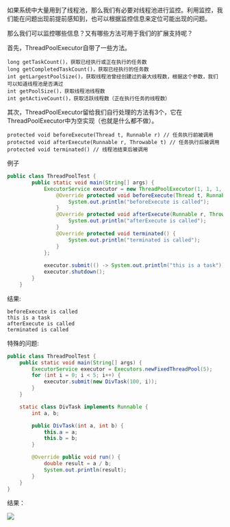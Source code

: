 如果系统中大量用到了线程池，那么我们有必要对线程池进行监控。利用监控，我们能在问题出现前提前感知到，也可以根据监控信息来定位可能出现的问题。

那么我们可以监控哪些信息？又有哪些方法可用于我们的扩展支持呢？

首先，ThreadPoolExecutor自带了一些方法。

    long getTaskCount()，获取已经执行或正在执行的任务数
    long getCompletedTaskCount()，获取已经执行的任务数
    int getLargestPoolSize()，获取线程池曾经创建过的最大线程数，根据这个参数，我们可以知道线程池是否满过
    int getPoolSize()，获取线程池线程数
    int getActiveCount()，获取活跃线程数（正在执行任务的线程数）

其次，ThreadPoolExecutor留给我们自行处理的方法有3个，它在ThreadPoolExecutor中为空实现（也就是什么都不做）。

    protected void beforeExecute(Thread t, Runnable r) // 任务执行前被调用
    protected void afterExecute(Runnable r, Throwable t) // 任务执行后被调用
    protected void terminated() // 线程池结束后被调用


例子

```java
public class ThreadPoolTest {
        public static void main(String[] args) {
            ExecutorService executor = new ThreadPoolExecutor(1, 1, 1, TimeUnit.SECONDS, new ArrayBlockingQueue<>(1)) {
                @Override protected void beforeExecute(Thread t, Runnable r) {
                    System.out.println("beforeExecute is called");
                }
                @Override protected void afterExecute(Runnable r, Throwable t) {
                    System.out.println("afterExecute is called");
                }
                @Override protected void terminated() {
                    System.out.println("terminated is called");
                }
            };
    
            executor.submit(() -> System.out.println("this is a task"));
            executor.shutdown();
        }
    }

```    

结果:

    beforeExecute is called
    this is a task
    afterExecute is called
    terminated is called

特殊的问题:

```java
public class ThreadPoolTest {
    public static void main(String[] args) {
        ExecutorService executor = Executors.newFixedThreadPool(5);
        for (int i = 0; i < 5; i++) {
            executor.submit(new DivTask(100, i));
        }
    }

    static class DivTask implements Runnable {
        int a, b;

        public DivTask(int a, int b) {
            this.a = a;
            this.b = b;
        }

        @Override public void run() {
            double result = a / b;
            System.out.println(result);
        }
    }
}

```
结果：

![](https://upload-images.jianshu.io/upload_images/845143-bf7e0f954421055c.png?imageMogr2/auto-orient/strip|imageView2/2)  